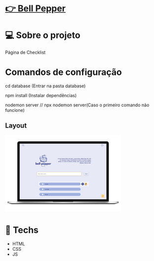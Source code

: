 # <a href="https://darllen.github.io/bellpepper/" target="_blank">👉 Bell Pepper</a>

# 💻 Sobre o projeto
<p>Página de Checklist</p>


# Comandos de configuração
<p>cd database (Entrar na pasta database)</p>
<p>npm install (Instalar dependências)</p>
<p>nodemon server // npx nodemon server(Caso o primeiro comando não funcione)</p>

## Layout
![Desktop Layout](img/desktop.png "Title")

# 🚀 **Techs**

- HTML
- CSS
- JS

